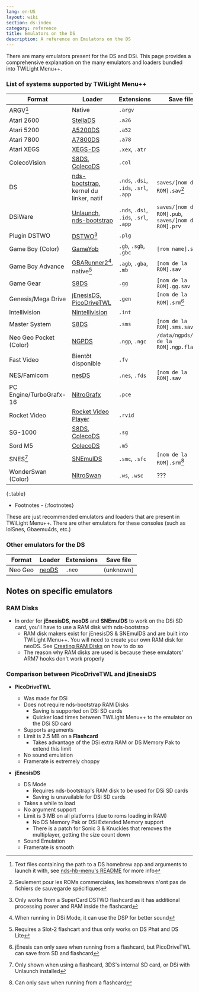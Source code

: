```yaml
---
lang: en-US
layout: wiki
section: ds-index
category: reference
title: Emulators on the DS
description: A reference on Emulators on the DS
---
```


There are many emulators present for the DS and DSi. This page provides a comprehensive explanation on the many emulators and loaders bundled into TWiLight Menu++.

### List of systems supported by TWiLight Menu++

| Format                  | Loader                                           | Extensions                             | Save file                                                |
| ----------------------- | ------------------------------------------------ | -------------------------------------- | -------------------------------------------------------- |
| ARGV[^1]                | Native                                           | `.argv`                                |                                                          |
| Atari 2600              | [StellaDS][stellads]                             | `.a26`                                 |                                                          |
| Atari 5200              | [A5200DS][a5200ds]                               | `.a52`                                 |                                                          |
| Atari 7800              | [A7800DS][a7800ds]                               | `.a78`                                 |                                                          |
| Atari XEGS              | [XEGS-DS][xegs-ds]                               | `.xex`, `.atr`                         |                                                          |
| ColecoVision            | [S8DS][s8ds], [ColecoDS][colecods]               | `.col`                                 |                                                          |
| DS                      | [nds-bootstrap][ndsbs], kernel du linker, natif  | `.nds`, `.dsi`, `.ids`, `.srl`, `.app` | `saves/[nom de la ROM].sav`[^2]                          |
| DSiWare                 | [Unlaunch][unlaunch], [nds-bootstrap][ndsbs]     | `.nds`, `.dsi`, `.ids`, `.srl`, `.app` | `saves/[nom de la ROM].pub`, `saves/[nom de la ROM].prv` |
| Plugin DSTWO            | [DSTWO][dstwo][^3]                               | `.plg`                                 |                                                          |
| Game Boy (Color)        | [GameYob][gameyob]                               | `.gb`, `.sgb`, `.gbc`                  | `[rom name].sav`                                         |
| Game Boy Advance        | [GBARunner2][gbarunner2][^4], native[^5]         | `.agb`, `.gba`, `.mb`                  | `[nom de la ROM].sav`                                    |
| Game Gear               | [S8DS][s8ds]                                     | `.gg`                                  | `[nom de la ROM].gg.sav`                                 |
| Genesis/Mega Drive      | [jEnesisDS][jenesis], [PicoDriveTWL][pdtwl]      | `.gen`                                 | `[nom de la ROM].srm`[^6]                                |
| Intellivision           | [Nintellivision][nintellivision]                 | `.int`                                 |                                                          |
| Master System           | [S8DS][s8ds]                                     | `.sms`                                 | `[nom de la ROM].sms.sav`                                |
| Neo Geo Pocket (Color)  | [NGPDS][ngpds]                                   | `.ngp`, `.ngc`                         | `/data/ngpds/[nom de la ROM].ngp.fla`                    |
| Fast Video              | Bientôt disponible                               | `.fv`                                  |                                                          |
| NES/Famicom             | [nesDS][nesds]                                   | `.nes`, `.fds`                         | `[nom de la ROM].sav`                                    |
| PC Engine/TurboGrafx-16 | [NitroGrafx][nitrografx]                         | `.pce`                                 |                                                          |
| Rocket Video            | [Rocket Video Player][rvidplayer]                | `.rvid`                                |                                                          |
| SG-1000                 | [S8DS][s8ds], [ColecoDS][colecods]               | `.sg`                                  |                                                          |
| Sord M5                 | [ColecoDS][colecods]                             | `.m5`                                  |                                                          |
| SNES[^7]                | [SNEmulDS][snemulds]                             | `.smc`, `.sfc`                         | `[nom de la ROM].srm`[^8]                                |
| WonderSwan (Color)      | [NitroSwan][nitroswan]                           | `.ws`, `.wsc`                          | ???                                                      |
{:.table}

- Footnotes -
{:footnotes}

These are just recommended emulators and loaders that are present in TWiLight Menu++. There are other emulators for these consoles (such as lolSnes, Gbaemu4ds, etc.)

### Other emulators for the DS

| Format  | Loader         | Extensions | Save file |
| ------- | -------------- | ---------- | --------- |
| Neo Geo | [neoDS][neods] | `.neo`     | (unknown) |

## Notes on specific emulators
### RAM Disks
- In order for **jEnesisDS**, **neoDS** and **SNEmulDS** to work on the DSi SD card, you'll have to use a RAM disk with nds-bootstrap
   - RAM disk makers exist for jEnesisDS & SNEmulDS and are built into TWiLight Menu++. You will need to create your own RAM disk for neoDS. See [Creating RAM Disks](../twilightmenu/creating-ram-disks) on how to do so
   - The reason why RAM disks are used is because these emulators' ARM7 hooks don't work properly

### Comparison between PicoDriveTWL and jEnesisDS
- **PicoDriveTWL**
   - Was made for DSi
   - Does not require nds-bootstrap RAM Disks
      - Saving is supported on DSi SD cards
      - Quicker load times between TWiLight Menu++ to the emulator on the DSi SD card
   - Supports arguments
   - Limit is 2.5 MB on a **Flashcard**
      - Takes advantage of the DSi extra RAM or DS Memory Pak to extend this limit
   - No sound emulation
   - Framerate is extremely choppy

- **jEnesisDS**
   - DS Mode
      - Requires nds-bootstrap's RAM disk to be used for DSi SD cards
      - Saving is unavailable for DSi SD cards
   - Takes a while to load
   - No argument support
   - Limit is 3 MB on all platforms (due to roms loading in RAM)
      - No DS Memory Pak or DSi Extended Memory support
      - There is a patch for Sonic 3 & Knuckles that removes the multiplayer, getting the size count down
   - Sound Emulation
   - Framerate is smooth


<!-- Links for tables -->
[^1]: Text files containing the path to a DS homebrew app and arguments to launch it with, see [nds-hb-menu's README](https://github.com/devkitPro/nds-hb-menu#passing-arguments) for more info
[^2]: Seulement pour les ROMs commerciales, les homebrews n'ont pas de fichiers de sauvegarde spécifiques
[^3]: Only works from a SuperCard DSTWO flashcard as it has additional processing power and RAM inside the flashcard
[^4]: When running in DSi Mode, it can use the DSP for better sound
[^5]: Requires a Slot-2 flashcart and thus only works on DS Phat and DS Lite
[^6]: jEnesis can only save when running from a flashcard, but PicoDriveTWL can save from SD and flashcard
[^7]: Only shown when using a flashcard, 3DS's internal SD card, or DSi with Unlaunch installed
[^8]: Can only save when running from a flashcard

[a5200ds]: https://github.com/wavemotion-dave/A5200DS
[a7800ds]: https://github.com/wavemotion-dave/A7800DS
[colecods]: https://github.com/wavemotion-dave/ColecoDS
[dstwo]: http://eng.supercard.sc
[gameyob]: https://github.com/Drenn1/GameYob
[gbarunner2]: https://github.com/Gericom/GBARunner2
[jenesis]: https://www.gamebrew.org/wiki/JEnesisDS
[ndsbs]: https://github.com/DS-Homebrew/nds-bootstrap
[nesds]: https://github.com/DS-Homebrew/NesDS
[ngpds]: https://github.com/FluBBaOfWard/NGPDS
[nitrografx]: https://www.gamebrew.org/wiki/NitroGrafx
[nitroswan]: https://github.com/FluBBaOfWard/NitroSwan
[pdtwl]: https://github.com/DS-Homebrew/PicoDriveTWL
[rvidplayer]: https://gbatemp.net/threads/539163
[s8ds]: https://github.com/FluBBaOfWard/S8DS
[snemulds]: https://www.gamebrew.org/wiki/SNEmulDS
[stellads]: https://github.com/wavemotion-dave/StellaDS
[unlaunch]: https://problemkaputt.de/unlaunch.htm
[xegs-ds]: https://github.com/wavemotion-dave/XEGS-DS
[neods]: https://www.gamebrew.org/wiki/NeoDS
[nintellivision]: https://github.com/wavemotion-dave/NINTV-DS
